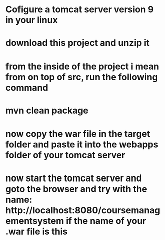 # Cofigure a tomcat server version 9 in your linux
# download this project and unzip it
# from the inside of the project i mean from on top of src, run the following command
# mvn clean package
# now copy the war file in the target folder and paste it into the webapps folder of your tomcat server
# now start the tomcat server and goto the browser and try with the name: http://localhost:8080/coursemanagementsystem if the name of your .war file is this
